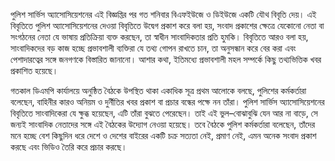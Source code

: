 পুলিশ সার্ভিস অ্যাসোসিয়েশনের এই বিজ্ঞপ্তির পর গত শনিবার বিএফইউজে ও ডিইউজে একটি যৌথ বিবৃতি দেয়। এই বিবৃতিতে পুলিশ অ্যাসোসিয়েশনের দেওয়া বিবৃতিতে উদ্বেগ প্রকাশ করে বলা হয়, সংবাদ প্রকাশের ক্ষেত্রে যেকোনো নেতা বা সংগঠনের নেতা যে ভাষায় প্রতিক্রিয়া ব্যক্ত করছেন, তা স্বাধীন সাংবাদিকতার প্রতি হুমকি। বিবৃতিতে আরও বলা হয়, সাংবাদিকদের বড় কাজ হচ্ছে প্রভাবশালী ব্যক্তিরা যে তথ্য গোপন রাখতে চান, তা অনুসন্ধান করে বের করা এবং পেশাদারত্বের সঙ্গে জনগণকে বিস্তারিত জানানো। আশার কথা, ইতিমধ্যে প্রভাবশালী মহল সম্পর্কে কিছু তথ্যভিত্তিক খবর প্রকাশিত হয়েছে।

গতকাল ডিএমপি কার্যালয়ে অনুষ্ঠিত বৈঠকে উপস্থিত থাকা একাধিক সূত্র প্রথম আলোকে বলছে, পুলিশের কর্মকর্তারা বলেছেন, বাহিনীর কারও অনিয়ম ও দুর্নীতির খবর প্রকাশ বা প্রচার বন্ধের পক্ষে নন তাঁরা। পুলিশ সার্ভিস অ্যাসোসিয়েশনের বিবৃতিতে সাংবাদিকেরা যে ক্ষুব্ধ হয়েছেন, এটি তাঁরা বুঝতে পেরেছেন। তাই এই ভুল–বোঝাবুঝি যেন আর না বাড়ে, সে জন্যই সাংবাদিক নেতাদের সঙ্গে এই বৈঠকের উদ্যোগ নেওয়া হয়েছে। তবে বৈঠকে পুলিশ কর্মকর্তারা বলেছেন, তাঁদের মনে হচ্ছে বেশ কিছুদিন ধরে দেশে ও দেশের বাইরের একটি চক্র সত্যতা নেই, প্রমাণ নেই, এমন অনেক সংবাদ প্রকাশ করছে এবং ভিডিও তৈরি করে প্রচার করছে।
